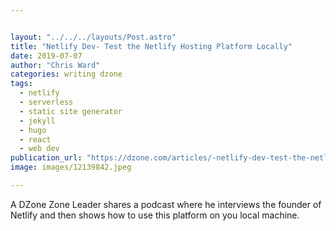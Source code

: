 ```yaml
---


layout: "../../../layouts/Post.astro"
title: "Netlify Dev- Test the Netlify Hosting Platform Locally"
date: 2019-07-07
author: "Chris Ward"
categories: writing dzone
tags: 
  - netlify
  - serverless
  - static site generator
  - jekyll
  - hugo
  - react
  - web dev
publication_url: "https://dzone.com/articles/-netlify-dev-test-the-netlify-hosting-platform-loc"
image: images/12139842.jpeg

---
```

A DZone Zone Leader shares a podcast where he interviews the founder of Netlify and then shows how to use this platform on you local machine.

